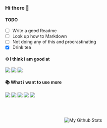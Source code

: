 ### Hi there 👋

#### TODO

- [ ] Write a ~~good~~ Readme
- [ ] Look up how to Markdown
- [ ] Not doing any of this and procrastinating
- [x] Drink tea

#### ⚙️ I think i am good at

<span>
  <img src="https://img.shields.io/badge/Java-ED8B00?style=for-the-badge&logo=java&logoColor=white"/>
  <img src="https://img.shields.io/badge/JavaScript-323330?style=for-the-badge&logo=javascript&logoColor=F7DF1E"/>
  <img src="https://img.shields.io/badge/Svelte-4A4A55?style=for-the-badge&logo=svelte&logoColor=FF3E00"/>
 </span>

#### 📚 What i want to use more

<span>
  <img src="https://img.shields.io/badge/C%2B%2B-00599C?style=for-the-badge&logo=c%2B%2B&logoColor=white"/>
  <img src="https://img.shields.io/badge/blender-%23F5792A.svg?style=for-the-badge&logo=blender&logoColor=white"/>
  <img src="https://img.shields.io/badge/OpenGL-FFFFFF?style=for-the-badge&logo=opengl"/>
  <img src="https://img.shields.io/badge/Android-3DDC84?style=for-the-badge&logo=android&logoColor=white"/>
  <img src="https://img.shields.io/badge/Arduino-00979D?style=for-the-badge&logo=Arduino&logoColor=white"/>
</span>

<br><br>

<p align="center"> 
  <img src="https://github-readme-stats.vercel.app/api?username=PhoenixofForce&hide=contribs&count_private=true&show_icons=true&theme=graywhite&custom_title=My%20Funny%20Numbers" alt="My Github Stats" />
</p>
  
  <!--- LINKS -->
  [aoc]: https://adventofcode.com
  
  [ld]: https://ldjam.com
  [ld g1]: https://github.com/PhoenixofForce/Ludum_Dare_48
  [ld g2]: https://github.com/Nottrex/LudumDare44
  
  [0h]: http://0hgame.eu
  [0h g1]: https://github.com/PhoenixofForce/0HGameJam_21
  [0h g2]: https://github.com/PhoenixofForce/0HGameJam
  
  [level editor]: https://github.com/PhoenixofForce/Level_Editor
  [texture packer]: https://github.com/PhoenixofForce/TexturePacker
  [latxt]: https://github.com/PhoenixofForce/LaTxT
  
